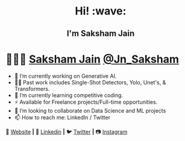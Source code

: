 <h1 align='center'> Hi! :wave:</h1>
<h2 align='center'> I'm Saksham Jain</h2>



# 👨🏻‍💻 [Saksham Jain](https://sakshamjain.me/) [@Jn_Saksham](https://www.linkedin.com/in/saksham-jain-007/)


- 🔭 I’m currently working on Generative AI.
- 🔭🔭 Past work includes Single-Shot Detectors, Yolo, Unet's, & Transformers.
- 🌱 I’m currently learning competitive coding.
- ⚡  Available for Freelance projects/Full-time opportunities.
- 👯 I’m looking to collaborate on Data Science and ML projects
- 📫 How to reach me: LinkedIn / Twitter

🏡 [Website][Website] **|** 
👔 [Linkedin][Linkedin] **|**
🐦 [Twitter][Twitter] **|** 
📷 [Instagram][Instagram]  


[banner]: fsadfas
[Website]: https://sakshamjain.me/
[Twitter]: https://twitter.com/Jn_Saksham
[Instagram]: https://www.instagram.com/sakshamjn007/?hl=en
[Linkedin]: linkedin.com/in/sakshamjn/

